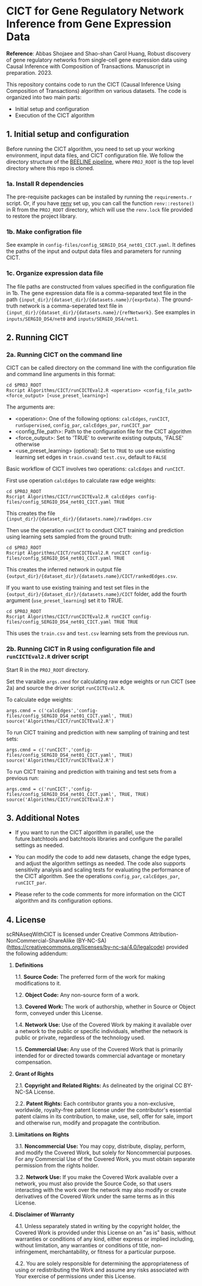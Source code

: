 # CICT for Gene Regulatory Network Inference from Gene Expression Data

**Reference**: Abbas Shojaee and Shao-shan Carol Huang, Robust discovery of gene regulatory networks from single-cell gene expression data using Causal Inference with Composition of Transactions. Manuscript in preparation. 2023.

This repository contains code to run the CICT (Causal Inference Using Composition of Transactions) algorithm on various datasets. The code is organized into two main parts:

* Initial setup and configuration
* Execution of the CICT algorithm

## 1. Initial setup and configuration

Before running the CICT algorithm, you need to set up your working environment, input data files, and CICT configuration file.  We follow the directory structure of the [BEELINE pipeline](https://github.com/Murali-group/Beeline), where `PROJ_ROOT` is the top level directory where this repo is cloned.

### 1a. Install R dependencies

The pre-requisite packages can be installed by running the `requirements.r` script. Or, if you have [renv](https://rstudio.github.io/renv/) set up,  you can call the function `renv::restore()` in R from the `PROJ_ROOT` directory, which will use the `renv.lock` file provided to restore the project library.

### 1b. Make configration file

See example in `config-files/config_SERGIO_DS4_net01_CICT.yaml`.  It defines the paths of the input and output data files and parameters for running CICT.

### 1c. Organize expression data file

The file paths are constructed from values specified in the configuration file in 1b. The gene expression data file is a comma-separated text file in the path  `{input_dir}/{dataset_dir}/{datasets.name}/{exprData}`. The ground-truth network is a comma-seperated text file in `{input_dir}/{dataset_dir}/{datasets.name}/{refNetwork}`.  See examples in `inputs/SERGIO_DS4/net0` and `inputs/SERGIO_DS4/net1`.


## 2. Running CICT

### 2a. Running CICT on the command line

CICT can be called directory on the command line with the configuration file and command line arguments in this format:
```
cd $PROJ_ROOT
Rscript Algorithms/CICT/runCICTEval2.R <operation> <config_file_path> <force_output> [<use_preset_learning>]
```
The arguments are:
* \<operation>\: One of the following options: `calcEdges`, `runCICT`, `runSupervised`, `config_par`, `calcEdges_par`, `runCICT_par` 
* <config_file_path>: Path to the configuration file for the CICT algorithm
* <force_output>: Set to 'TRUE' to overwrite existing outputs, 'FALSE' otherwise
* <use_preset_learning> (optional): Set to `TRUE` to use use existing learning set edges in `train.csv`and `test.csv`, default to `FALSE`


Basic workflow of CICT involves two operations: `calcEdges` and `runCICT`.

First use operation `calcEdges` to calculate raw edge weights:
```
cd $PROJ_ROOT
Rscript Algorithms/CICT/runCICTEval2.R calcEdges config-files/config_SERGIO_DS4_net01_CICT.yaml TRUE
```
This creates the file `{input_dir}/{dataset_dir}/{datasets.name}/rawEdges.csv`

Then use the operation `runCICT` to conduct CICT training and prediction using learning sets sampled from the ground truth:
```
cd $PROJ_ROOT
Rscript Algorithms/CICT/runCICTEval2.R runCICT config-files/config_SERGIO_DS4_net01_CICT.yaml TRUE
```
This creates the inferred network in output file `{output_dir}/{dataset_dir}/{datasets.name}/CICT/rankedEdges.csv`.

If you want to use existing training and test set files in the `{output_dir}/{dataset_dir}/{datasets.name}/CICT` folder, add the fourth argument (`use_preset_learning`) set it to TRUE. 
```
cd $PROJ_ROOT
Rscript Algorithms/CICT/runCICTEval2.R runCICT config-files/config_SERGIO_DS4_net01_CICT.yaml TRUE TRUE
```
This uses the `train.csv` and `test.csv` learning sets from the previous run.

### 2b. Running CICT in R using configuration file and `runCICTEval2.R` driver script

Start R in the `PROJ_ROOT` directory.

Set the varaible `args.cmnd` for calculating raw edge weights or run CICT (see 2a) and source the driver script `runCICTEval2.R`.

To calculate edge weights:
```
args.cmnd = c('calcEdges','config-files/config_SERGIO_DS4_net01_CICT.yaml', TRUE) 
source('Algorithms/CICT/runCICTEval2.R')
```

To run CICT training and prediction with new sampling of training and test sets:
```
args.cmnd = c('runCICT','config-files/config_SERGIO_DS4_net01_CICT.yaml', TRUE) 
source('Algorithms/CICT/runCICTEval2.R')
```

To run CICT training and prediction with training and test sets from a previous run:
```
args.cmnd = c('runCICT','config-files/config_SERGIO_DS4_net01_CICT.yaml', TRUE, TRUE)
source('Algorithms/CICT/runCICTEval2.R')
```


## 3. Additional Notes

* If you want to run the CICT algorithm in parallel, use the future.batchtools and batchtools libraries and configure the parallel settings as needed.

* You can modify the code to add new datasets, change the edge types, and adjust the algorithm settings as needed.  The code also supports sensitivity analysis and scaling tests for evaluating the performance of the CICT algorithm. See the operations `config_par`, `calcEdges_par`, `runCICT_par`.

* Please refer to the code comments for more information on the CICT algorithm and its configuration options.

## 4. License
scRNAseqWithCICT is licensed under Creative Commons Attribution-NonCommercial-ShareAlike (BY-NC-SA) (https://creativecommons.org/licenses/by-nc-sa/4.0/legalcode) provided the following addendum:

1. **Definitions**

   1.1. **Source Code:** The preferred form of the work for making modifications to it.

   1.2. **Object Code:** Any non-source form of a work.

   1.3. **Covered Work:** The work of authorship, whether in Source or Object form, conveyed under this License.

   1.4. **Network Use:** Use of the Covered Work by making it available over a network to the public or specific individuals, whether the network is public or private, regardless of the technology used.

   1.5. **Commercial Use:** Any use of the Covered Work that is primarily intended for or directed towards commercial advantage or monetary compensation. 

2. **Grant of Rights**

   2.1. **Copyright and Related Rights:** As delineated by the original CC BY-NC-SA License.

   2.2. **Patent Rights:** Each contributor grants you a non-exclusive, worldwide, royalty-free patent license under the contributor's essential patent claims in its contribution, to make, use, sell, offer for sale, import and otherwise run, modify and propagate the contribution.

3. **Limitations on Rights**

   3.1. **Noncommercial Use:** You may copy, distribute, display, perform, and modify the Covered Work, but solely for Noncommercial purposes. For any Commercial Use of the Covered Work, you must obtain separate permission from the rights holder.

   3.2. **Network Use:** If you make the Covered Work available over a network, you must also provide the Source Code, so that users interacting with the work over the network may also modify or create derivatives of the Covered Work under the same terms as in this License.

4. **Disclaimer of Warranty**

   4.1. Unless separately stated in writing by the copyright holder, the Covered Work is provided under this License on an "as is" basis, without warranties or conditions of any kind, either express or implied including, without limitation, any warranties or conditions of title, non-infringement, merchantability, or fitness for a particular purpose. 

   4.2. You are solely responsible for determining the appropriateness of using or redistributing the Work and assume any risks associated with Your exercise of permissions under this License.
